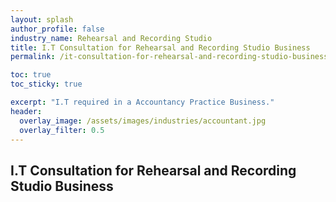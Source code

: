 ```yaml
---
layout: splash 
author_profile: false 
industry_name: Rehearsal and Recording Studio
title: I.T Consultation for Rehearsal and Recording Studio Business
permalink: /it-consultation-for-rehearsal-and-recording-studio-business

toc: true
toc_sticky: true

excerpt: "I.T required in a Accountancy Practice Business."
header:
  overlay_image: /assets/images/industries/accountant.jpg
  overlay_filter: 0.5 
---
```


## I.T Consultation for Rehearsal and Recording Studio Business